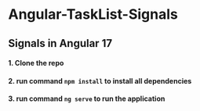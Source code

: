 # Angular-TaskList-Signals
## Signals in Angular 17


#### 1. Clone the repo

#### 2. run command `npm install` to install all dependencies

#### 3. run command `ng serve` to run the application
